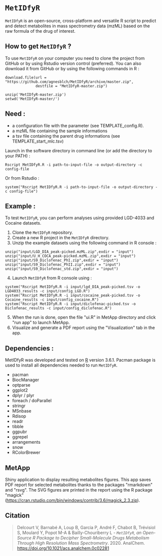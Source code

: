 # `MetIDfyR`
`MetIDfyR` is an open-source, cross-platform and versatile R script to predict and detect metabolites in mass spectrometry data (mzML) based on the raw formula of the drug of interest.

## How to get `MetIDfyR` ?
To use `MetIDfyR` on your computer you need to clone the project from GitHub or by using Rstudio version control (preferred). You can also download it from GitHub or by using the following commands in R :
```
download.file(url = "https://github.com/agnesblch/MetIDfyR/archive/master.zip",
              destfile = "MetIDfyR-master.zip")

unzip('MetIDfyR-master.zip')
setwd('MetIDfyR-master/')
```

## Need : 
- a configuration file with the parameter (see TEMPLATE_config.R). 
- a mzML file containing the sample informations
- a tsv file containing the parent drug informations (see TEMPLATE_start_mlc.tsv)

Launch in the software directory in command line (or add the directory to your PATH) :
```
Rscript MetIDfyR.R -i path-to-input-file -o output-directory -c config-file
```
Or from Rstudio :
```
system("Rscript MetIDfyR.R -i path-to-input-file -o output-directory -c config-file")
```

## Example :
To test `MetIDfyR`, you can perform analyses using provided LGD-4033 and Cocaine datasets. 

1. Clone the `MetIDfyR` repository.
2. Create a new R project in the `MetIDfyR` directory.
3. Unzip the example datasets using the following command in R console :
```
unzip("input/LGD_DIA_peak-picked.mzML.zip",exdir = "input")
unzip("input/U_H_COCA_peak-picked.mzML.zip",exdir = "input")
unzip("input/S9_Diclofenac_PhI.zip",exdir = "input")
unzip("input/S9_Diclofenac_PhII.zip",exdir = "input")
unzip("input/S9_Diclofenac_std.zip",exdir = "input")
```
4. Launch `MetIDfyR` from R console using :
```
system("Rscript MetIDfyR.R -i input/lgd_DIA_peak-picked.tsv -o LGD4033_results -c input/config_LGD.R")
system("Rscript MetIDfyR.R -i input/cocaine_peak-picked.tsv -o Cocaine_results -c input/config_cocaine.R")
system("Rscript MetIDfyR.R -i input/diclofenac-picked.tsv -o Diclofenac_results -c input/config_diclofenac.R")
```
5. When the run is done, open the file "ui.R" in MetApp directory and click "run app" to launch MetApp.
6. Visualize and generate a PDF report using the "Visualization" tab in the app.

## Dependencies : 
MetIDfyR was developed and tested on <a href="https://www.r-project.org/" title="More about R">R</a> version 3.6.1. 
Pacman package is used to install all dependencies needed to run `MetIDfyR`.
- pacman
- BiocManager
- optparse
- ggplot2
- dplyr / plyr
- foreach / doParallel
- stringr
- MSnbase
- Rdisop
- readr
- tibble
- ggpubr
- ggrepel
- arrangements
- snow
- RColorBrewer

## MetApp
Shiny application to display resulting metabolites figures.
This app saves PDF report for selected metabolites thanks to the packages "rmarkdown" and "rsvg". 
The SVG figures are printed in the report using the R package "magick" (https://cran.rstudio.com/bin/windows/contrib/3.6/magick_2.3.zip). 

## Citation
>Delcourt V, Barnabé A, Loup B, Garcia P, André F, Chabot B, Trévisiol S, Moulard Y, Popot M-A & Bailly-Chouriberry L -
> *`MetIDfyR`, an Open-Source R Package to Decipher Small-Molecule Drugs Metabolism Through High Resolution Mass Spectrometry*. 2020. AnalChem. https://doi.org/10.1021/acs.analchem.0c02281
